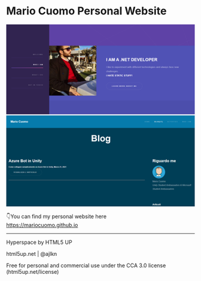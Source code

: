 # Mario Cuomo Personal Website
![CV front](https://github.com/mariocuomo/mariocuomo.github.io/blob/master/cv-front.PNG)<br>
![CV blog](https://github.com/mariocuomo/mariocuomo.github.io/blob/master/cv-blog.png)<br>


:point_down:You can find my personal website here<br>
 https://mariocuomo.github.io

---

Hyperspace by HTML5 UP

html5up.net | @ajlkn

Free for personal and commercial use under the CCA 3.0 license (html5up.net/license)
